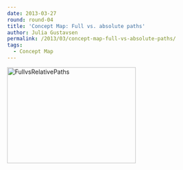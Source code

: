 ```yaml
---
date: 2013-03-27
round: round-04
title: 'Concept Map: Full vs. absolute paths'
author: Julia Gustavsen
permalink: /2013/03/concept-map-full-vs-absolute-paths/
tags:
  - Concept Map
---
```

[<img class="alignnone size-medium wp-image-1962" alt="FullvsRelativePaths" src="http://teaching.software-carpentry.org/wp-content/uploads/2013/03/FullvsRelativePaths-300x225.png" width="300" height="225" />][1]

 [1]: http://teaching.software-carpentry.org/wp-content/uploads/2013/03/FullvsRelativePaths.png
